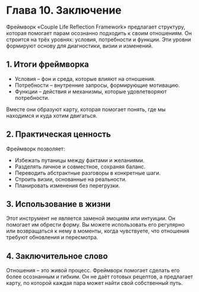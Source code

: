 # Глава 10. Заключение

Фреймворк «Couple Life Reflection Framework» предлагает структуру, которая помогает парам осознанно подходить к своим отношениям. Он строится на трёх уровнях: условия, потребности и функции. 
Эти уровни формируют основу для диагностики, визии и изменений.

## 1. Итоги фреймворка

- Условия – фон и среда, которые влияют на отношения.
- Потребности – внутренние запросы, формирующие мотивацию.
- Функции – действия и механизмы, которые удовлетворяют потребности.

Вместе они образуют карту, которая помогает понять, где мы находимся и куда хотим двигаться.

## 2. Практическая ценность

Фреймворк позволяет:

- Избежать путаницы между фактами и желаниями.
- Разделять личное и совместное, сохраняя баланс.
- Переводить абстрактные разговоры в конкретные шаги.
- Строить визии, основанные на реальности.
- Планировать изменения без перегрузки.

## 3. Использование в жизни

Этот инструмент не является заменой эмоциям или интуиции. Он помогает им обрести форму. Вы можете использовать его регулярно или возвращаться к нему в моменты, когда чувствуете, что отношения требуют обновления и пересмотра.

## 4. Заключительное слово

Отношения – это живой процесс. Фреймворк помогает сделать его более осознанным и гибким. Он не даёт готовых рецептов, а предлагает карту, по которой каждая пара может найти свой собственный путь.
